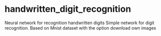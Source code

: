 # handwritten_digit_recognition
Neural network for recognition handwritten digits
Simple network for digit recognition. Based on Mnist dataset with the option download own images
